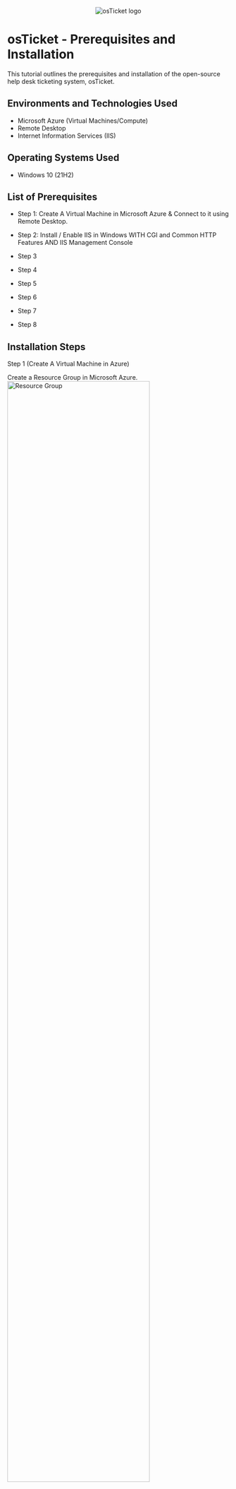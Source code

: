 <p align="center">
<img src="https://i.imgur.com/Clzj7Xs.png" alt="osTicket logo"/>
</p>

<h1>osTicket - Prerequisites and Installation</h1>
This tutorial outlines the prerequisites and installation of the open-source help desk ticketing system, osTicket.<br />



<h2>Environments and Technologies Used</h2>

- Microsoft Azure (Virtual Machines/Compute)
- Remote Desktop
- Internet Information Services (IIS)

<h2>Operating Systems Used </h2>

- Windows 10</b> (21H2)

<h2>List of Prerequisites</h2>

- Step 1: Create A Virtual Machine in Microsoft Azure & Connect to it using Remote Desktop.
- Step 2: Install / Enable IIS in Windows WITH CGI and Common HTTP Features AND IIS Management Console

- Step 3
- Step 4
- Step 5
- Step 6
- Step 7
- Step 8

<h2>Installation Steps</h2>

<p>

Step 1
(Create A Virtual Machine in Azure)

Create a Resource Group in Microsoft Azure.
<img src="https://i.imgur.com/F7HMx1D.png" height="80%" width="80%" alt="Resource Group"/>

<img src="https://i.imgur.com/SWAnXSt.png" height="80%" width="80%" alt="Resource Group"/>
</p>

Then create a Windows 10 Virtual Machine (VM) with 2-4 Virtual CPUs, called VM-osticket to lay within that Resource Group. 
<p

<p>
<img src="https://i.imgur.com/gt5KhtC.png" height="80%" width="80%" alt="Disk Sanitization Steps"/>

<img src="https://i.imgur.com/Fe2DTFd.png" height="80%" width="80%" alt="Disk Sanitization Steps"/>

<img src="https://i.imgur.com/AUxJMiN.png" height="80%" width="80%" alt="Disk Sanitization Steps"/>

<img src="https://i.imgur.com/4OIFvSD.png" height="80%" width="80%" alt="Disk Sanitization Steps"/>

<img src="https://i.imgur.com/yOc6EFo.png" height="80%" width="80%" alt="Disk Sanitization Steps"/>

<img src="https://i.imgur.com/uRcsqcl.png" height="80%" width="80%" alt="Disk Sanitization Steps"/>

</p>

Once we have created our Virtual machine, we would connect to it in Microsoft Remote Desktop using the Virtual Machines Public IP address. 

<p>


</p>
<br />

<p>
<img src="https://i.imgur.com/5EkKrFU.png" height="80%" width="80%" alt="Disk Sanitization Steps"/>

<img src="https://i.imgur.com/AByg8Xg.png" height="80%" width="80%" alt="Disk Sanitization Steps"/>

<img src="https://i.imgur.com/ZBfpnAz.png" height="80%" width="80%" alt="Disk Sanitization Steps"/>

<img src="https://i.imgur.com/PNOWPnR.png" height="80%" width="80%" alt="Disk Sanitization Steps"/>

  
</p>
<p>
Step 2: Install / Enable IIS in Windows WITH CGI and Common HTTP Features AND IIS Management Console
</p>
<br />

<p>
<img src="https://i.imgur.com/qWdAIJr.png" height="80%" width="80%" alt="Disk Sanitization Steps"/>

  <img src="https://i.imgur.com/dMnDoBw.png" height="80%" width="80%" alt="Disk Sanitization Steps"/>

  <img src="https://i.imgur.com/Jd5foko.png" height="80%" width="80%" alt="Disk Sanitization Steps"/>

  <img src="https://i.imgur.com/FSrDKXS.png" height="80%" width="80%" alt="Disk Sanitization Steps"/>

  <img src="https://i.imgur.com/4wsZeWB.png" height="80%" width="80%" alt="Disk Sanitization Steps"/>

  <img src="https://i.imgur.com/ZsC70EO.png" height="80%" width="80%" alt="Disk Sanitization Steps"/>

  <img src="https://i.imgur.com/NUB76Ff.png" height="80%" width="80%" alt="Disk Sanitization Steps"/>

  <img src="https://i.imgur.com/jlnx45f.png" height="80%" width="80%" alt="Disk Sanitization Steps"/>

  <img src="https://i.imgur.com/G6jC2fs.png" height="80%" width="80%" alt="Disk Sanitization Steps"/>
</p>
<p>
Lorem ipsum dolor sit amet, consectetur adipiscing elit, sed do eiusmod tempor incididunt ut labore et dolore magna aliqua. Ut enim ad minim veniam, quis nostrud exercitation ullamco laboris nisi ut aliquip ex ea commodo consequat. Duis aute irure dolor in reprehenderit in voluptate velit esse cillum dolore eu fugiat nulla pariatur.
</p>
<br />


<p>
<img src="https://i.imgur.com/DJmEXEB.png" height="80%" width="80%" alt="Disk Sanitization Steps"/>
</p>
<p>
Lorem ipsum dolor sit amet, consectetur adipiscing elit, sed do eiusmod tempor incididunt ut labore et dolore magna aliqua. Ut enim ad minim veniam, quis nostrud exercitation ullamco laboris nisi ut aliquip ex ea commodo consequat. Duis aute irure dolor in reprehenderit in voluptate velit esse cillum dolore eu fugiat nulla pariatur.
</p>
<br />


<p>
<img src="https://i.imgur.com/DJmEXEB.png" height="80%" width="80%" alt="Disk Sanitization Steps"/>
</p>
<p>
Lorem ipsum dolor sit amet, consectetur adipiscing elit, sed do eiusmod tempor incididunt ut labore et dolore magna aliqua. Ut enim ad minim veniam, quis nostrud exercitation ullamco laboris nisi ut aliquip ex ea commodo consequat. Duis aute irure dolor in reprehenderit in voluptate velit esse cillum dolore eu fugiat nulla pariatur.
</p>
<br />


<p>
<img src="https://i.imgur.com/DJmEXEB.png" height="80%" width="80%" alt="Disk Sanitization Steps"/>
</p>
<p>
Lorem ipsum dolor sit amet, consectetur adipiscing elit, sed do eiusmod tempor incididunt ut labore et dolore magna aliqua. Ut enim ad minim veniam, quis nostrud exercitation ullamco laboris nisi ut aliquip ex ea commodo consequat. Duis aute irure dolor in reprehenderit in voluptate velit esse cillum dolore eu fugiat nulla pariatur.
</p>
<br />
